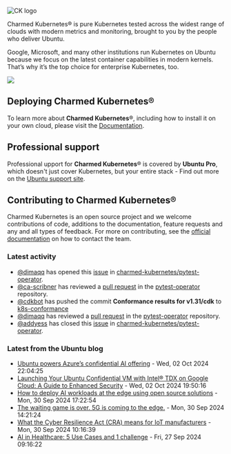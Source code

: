![CK logo](https://assets.ubuntu.com/v1/451d4cf4-Charmed+Kubernetes_RGB_onWhite_2022.svg)

Charmed Kubernetes® is pure Kubernetes tested across the widest range of clouds with modern metrics and monitoring, brought to you by the people who deliver Ubuntu.

Google, Microsoft, and many other institutions run Kubernetes on Ubuntu because we focus on the latest container capabilities in modern kernels. That’s why it’s the top choice for enterprise Kubernetes, too.

![](https://assets.ubuntu.com/v1/843c77b6-juju-at-a-glace.svg)

## Deploying Charmed Kubernetes®

To learn more about **Charmed Kubernetes**®, including how to install it on your own cloud, please visit the [Documentation][docs].

## Professional support

Professional upport for **Charmed Kubernetes**® is covered by **Ubuntu Pro**, which doesn't just cover Kubernetes, but your entire stack - Find out more on the [Ubuntu support site](https://ubuntu.com/support).

## Contributing to Charmed Kubernetes®

Charmed Kubernetes is an open source project and we welcome contributions of code, additions to the documentation, feature requests and any and all types of feedback. For more on contributing, see the [official documentation][get-in-touch] on how to contact the team.

<!-- LINKS -->
[docs]: https://ubuntu.com/kubernetes/docs
[get-in-touch]: https://ubuntu.com/kubernetes/docs/get-in-touch

### Latest activity

<!-- activity starts -->
 - [@dimaqq](https://github.com/dimaqq) has opened this [issue](https://github.com/charmed-kubernetes/pytest-operator/issues/143) in [charmed-kubernetes/pytest-operator](https://api.github.com/repos/charmed-kubernetes/pytest-operator).
 - [@ca-scribner](https://github.com/ca-scribner) has reviewed a [pull request](https://github.com/charmed-kubernetes/pytest-operator/pull/142) in the [pytest-operator](https://github.com/charmed-kubernetes/pytest-operator) repository.
 - [@cdkbot](https://github.com/cdkbot) has pushed the commit **Conformance results for v1.31/cdk** to [k8s-conformance](https://github.com/charmed-kubernetes/k8s-conformance)
 - [@dimaqq](https://github.com/dimaqq) has reviewed a [pull request](https://github.com/charmed-kubernetes/pytest-operator/pull/142) in the [pytest-operator](https://github.com/charmed-kubernetes/pytest-operator) repository.
 - [@addyess](https://github.com/addyess) has closed this [issue](https://github.com/charmed-kubernetes/pytest-operator/issues/139) in [charmed-kubernetes/pytest-operator](https://api.github.com/repos/charmed-kubernetes/pytest-operator).
<!-- activity ends -->

<!-- roadmap starts -->

<!-- roadmap ends -->

### Latest from the Ubuntu blog

<!-- blog starts -->
* [Ubuntu powers Azure&#8217;s confidential AI offering](https://ubuntu.com//blog/confidential-ai-azure-ubuntu) - Wed, 02 Oct 2024 22:04:25 
* [Launching Your Ubuntu Confidential VM with Intel® TDX on Google Cloud: A Guide to Enhanced Security](https://ubuntu.com//blog/launching-your-ubuntu-confidential-vm-with-intel-tdx-on-google-cloud-a-guide-to-enhanced-security) - Wed, 02 Oct 2024 19:50:16 
* [How to deploy AI workloads at the edge using open source solutions](https://ubuntu.com//blog/how-to-deploy-ai-workloads-at-the-edge-using-open-source-solutions) - Mon, 30 Sep 2024 17:22:54 
* [The waiting game is over. 5G is coming to the edge.](https://ubuntu.com//blog/omdia-report-5g-edge-computing) - Mon, 30 Sep 2024 14:21:24 
* [What the Cyber Resilience Act (CRA) means for IoT manufacturers](https://ubuntu.com//blog/what-the-cyber-resilience-act-cra-means-for-iot-manufacturers) - Mon, 30 Sep 2024 10:16:39 
* [AI in Healthcare: 5 Use Cases and 1 challenge](https://ubuntu.com//blog/ai-in-healthcare-5-use-cases-and-1-challenge) - Fri, 27 Sep 2024 09:16:22 
<!-- blog ends -->
